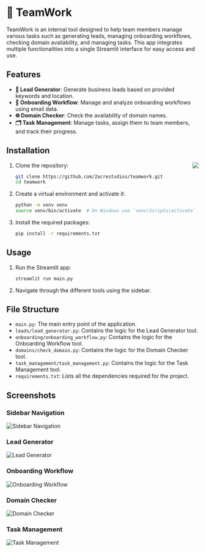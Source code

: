 # 🐴 TeamWork

TeamWork is an internal tool designed to help team members manage various tasks such as generating leads, managing onboarding workflows, checking domain availability, and managing tasks. This app integrates multiple functionalities into a single Streamlit interface for easy access and use.

## Features

- **🎯 Lead Generator**: Generate business leads based on provided keywords and location.
- **🚀 Onboarding Workflow**: Manage and analyze onboarding workflows using email data.
- **🌐 Domain Checker**: Check the availability of domain names.
- **🗂️ Task Management**: Manage tasks, assign them to team members, and track their progress.

## Installation

<img src="https://2acrestudios.com/wp-content/uploads/2024/07/00007-872985090.png" style="max-width: 300px;" align="right" />

1. Clone the repository:

    ```bash
    git clone https://github.com/2acrestudios/teamwork.git
    cd teamwork
    ```

2. Create a virtual environment and activate it:

    ```bash
    python -m venv venv
    source venv/bin/activate  # On Windows use `venv\Scripts\activate`
    ```

3. Install the required packages:

    ```bash
    pip install -r requirements.txt
    ```

## Usage

1. Run the Streamlit app:

    ```bash
    streamlit run main.py
    ```

2. Navigate through the different tools using the sidebar.

## File Structure

- `main.py`: The main entry point of the application.
- `leads/lead_generator.py`: Contains the logic for the Lead Generator tool.
- `onboarding/onboarding_workflow.py`: Contains the logic for the Onboarding Workflow tool.
- `domains/check_domain.py`: Contains the logic for the Domain Checker tool.
- `task_management/task_management.py`: Contains the logic for the Task Management tool.
- `requirements.txt`: Lists all the dependencies required for the project.

## Screenshots

### Sidebar Navigation
![Sidebar Navigation](screenshots/sidebar.png)

### Lead Generator
![Lead Generator](screenshots/lead_generator.png)

### Onboarding Workflow
![Onboarding Workflow](screenshots/onboarding_workflow.png)

### Domain Checker
![Domain Checker](screenshots/domain_checker.png)

### Task Management
![Task Management](screenshots/task_management.png)

